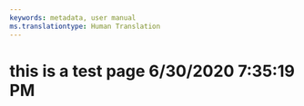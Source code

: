 ```yaml
---
keywords: metadata, user manual
ms.translationtype: Human Translation
---
```

# this is a test page 6/30/2020 7:35:19 PM